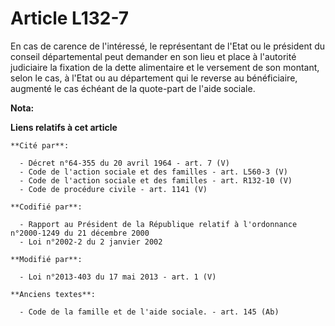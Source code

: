 # Article L132-7

En cas de carence de l'intéressé, le représentant de l'Etat ou le président du conseil départemental peut demander en son
lieu et place à l'autorité judiciaire la fixation de la dette alimentaire et le versement de son montant, selon le cas, à
l'Etat ou au département qui le reverse au bénéficiaire, augmenté le cas échéant de la quote-part de l'aide sociale.

**Nota:**



**Liens relatifs à cet article**

	**Cité par**:

	  - Décret n°64-355 du 20 avril 1964 - art. 7 (V)
	  - Code de l'action sociale et des familles - art. L560-3 (V)
	  - Code de l'action sociale et des familles - art. R132-10 (V)
	  - Code de procédure civile - art. 1141 (V)

	**Codifié par**:

	  - Rapport au Président de la République relatif à l'ordonnance n°2000-1249 du 21 décembre 2000
	  - Loi n°2002-2 du 2 janvier 2002

	**Modifié par**:

	  - Loi n°2013-403 du 17 mai 2013 - art. 1 (V)

	**Anciens textes**:

	  - Code de la famille et de l'aide sociale. - art. 145 (Ab)
